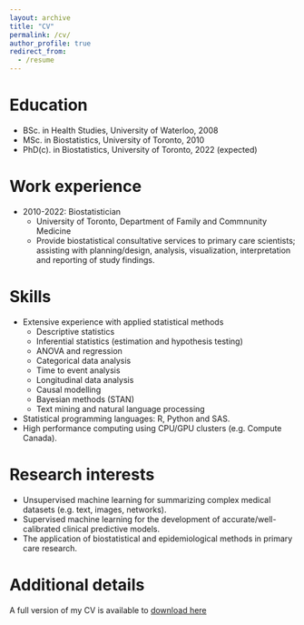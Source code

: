```yaml
---
layout: archive
title: "CV"
permalink: /cv/
author_profile: true
redirect_from:
  - /resume
---
```


Education
======
* BSc. in Health Studies, University of Waterloo, 2008
* MSc. in Biostatistics, University of Toronto, 2010
* PhD(c). in Biostatistics, University of Toronto, 2022 (expected)

Work experience
======
* 2010-2022: Biostatistician
  * University of Toronto, Department of Family and Commnunity Medicine
  * Provide biostatistical consultative services to primary care scientists; assisting with planning/design, analysis, visualization, interpretation and reporting of study findings. 
  
Skills
======
* Extensive experience with applied statistical methods 
  * Descriptive statistics
  * Inferential statistics (estimation and hypothesis testing)
  * ANOVA and regression
  * Categorical data analysis
  * Time to event analysis
  * Longitudinal data analysis
  * Causal modelling
  * Bayesian methods (STAN)
  * Text mining and natural language processing
* Statistical programming languages: R, Python and SAS. 
* High performance computing using CPU/GPU clusters (e.g. Compute Canada). 

Research interests
======
* Unsupervised machine learning for summarizing complex medical datasets (e.g. text, images, networks).
* Supervised machine learning for the development of accurate/well-calibrated clinical predictive models.
* The application of biostatistical and epidemiological methods in primary care research.
  
Additional details
======
A full version of my CV is available to [download here](../files/ChrisMeaney_AcademicCV_Feb2020.pdf)
